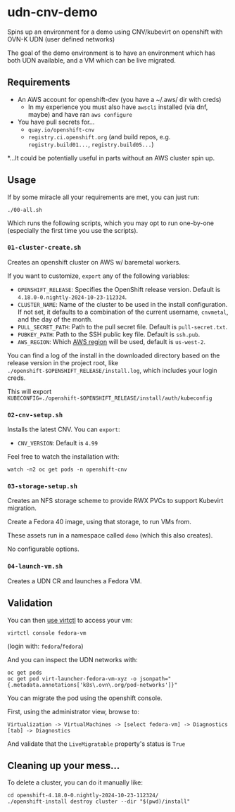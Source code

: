 # udn-cnv-demo

Spins up an environment for a demo using CNV/kubevirt on openshift with OVN-K UDN (user defined networks)

The goal of the demo environment is to have an environment which has both UDN available, and a VM which can be live migrated.

## Requirements

* An AWS account for openshift-dev (you have a ~/.aws/ dir with creds)
  * In my experience you must also have `awscli` installed (via dnf, maybe) and have ran `aws configure`
* You have pull secrets for...
  * `quay.io/openshift-cnv`
  * `registry.ci.openshift.org` (and build repos, e.g. `registry.build01...`, `registry.build05...`)

*...It could be potentially useful in parts without an AWS cluster spin up.

## Usage

If by some miracle all your requirements are met, you can just run:

```
./00-all.sh
```

Which runs the following scripts, which you may opt to run one-by-one (especially the first time you use the scripts).

### `01-cluster-create.sh`

Creates an openshift cluster on AWS w/ baremetal workers.

If you want to customize, `export` any of the following variables:

- `OPENSHIFT_RELEASE`: Specifies the OpenShift release version. Default is `4.18.0-0.nightly-2024-10-23-112324`.
- `CLUSTER_NAME`: Name of the cluster to be used in the install configuration. If not set, it defaults to a combination of the current username, `cnvmetal`, and the day of the month.
- `PULL_SECRET_PATH`: Path to the pull secret file. Default is `pull-secret.txt`.
- `PUBKEY_PATH`: Path to the SSH public key file. Default is `ssh.pub`.
- `AWS_REGION`: Which [AWS region](https://docs.aws.amazon.com/AmazonRDS/latest/UserGuide/Concepts.RegionsAndAvailabilityZones.html) will be used, default is `us-west-2`.

You can find a log of the install in the downloaded directory based on the release version in the project root, like `./openshift-$OPENSHIFT_RELEASE/install.log`, which includes your login creds.

This will export `KUBECONFIG=./openshift-$OPENSHIFT_RELEASE/install/auth/kubeconfig`

### `02-cnv-setup.sh`

Installs the latest CNV. You can `export`:

- `CNV_VERSION`: Default is `4.99`

Feel free to watch the installation with:

```
watch -n2 oc get pods -n openshift-cnv
```

### `03-storage-setup.sh`

Creates an NFS storage scheme to provide RWX PVCs to support Kubevirt migration.

Create a Fedora 40 image, using that storage, to run VMs from.

These assets run in a namespace called `demo` (which this also creates).

No configurable options.

### `04-launch-vm.sh`

Creates a UDN CR and launches a Fedora VM.


## Validation

You can then [use virtctl](https://kubevirt.io/user-guide/user_workloads/virtctl_client_tool/) to access your vm:

```
virtctl console fedora-vm 
```

(login with: `fedora`/`fedora`)

And you can inspect the UDN networks with:

```
oc get pods
oc get pod virt-launcher-fedora-vm-xyz -o jsonpath="{.metadata.annotations['k8s\.ovn\.org/pod-networks']}"
```

You can migrate the pod using the openshift console.

First, using the administrator view, browse to:

```
Virtualization -> VirtualMachines -> [select fedora-vm] -> Diagnostics [tab] -> Diagnostics
```

And validate that the `LiveMigratable` property's status is `True`


## Cleaning up your mess...

To delete a cluster, you can do it manually like:

```
cd openshift-4.18.0-0.nightly-2024-10-23-112324/
./openshift-install destroy cluster --dir "$(pwd)/install"
```
